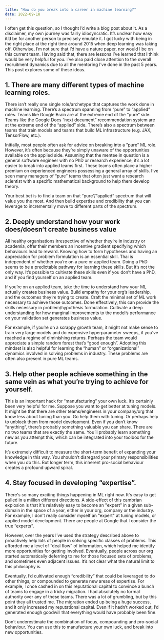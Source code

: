 ```yaml
---
title: "How do you break into a career in machine learning?"
date: 2022-09-18
---
```


I often get this question, so I thought I’d write a blog post about it. As a disclaimer, my own journey was fairly idiosyncratic. It’s unclear how easy it’d be for another person to precisely emulate it. I got lucky with being in the right place at the right time around 2015 when deep learning was taking off. Otherwise, I’m not sure that I’d have a nature paper, nor would I be on this current team. Having said that, there are lessons I’ve learned that I think would be very helpful for you. I’ve also paid close attention to the overall recruitment dynamics due to all the mentoring I’ve done in the past 5 years. This post explores some of these ideas.

## 1. There are many different types of machine learning roles.

There isn’t really one single role/archetype that captures the work done in machine learning. There’s a spectrum spanning from “pure” to “applied” roles. Teams like Google Brain are at the extreme end of the “pure” side. Teams like the Google Docs “next document” recommendation system are at the extreme end of the “applied” side. There’s also a spectrum between teams that train models and teams that build ML infrastructure (e.g. JAX, TensorFlow, etc.).

Initially, most people often ask for advice on breaking into a “pure” ML role. However, it’s often because they’re simply unaware of the opportunities available on the applied side. Assuming that the mentee in question is a general software engineer with no PhD or research experience, it’s a lot easier to break into applied teams first. These teams often place a higher premium on experienced engineers possessing a general array of skills. I’ve seen many managers of “pure” teams that often just want a research scientist with a specific mathematical background to help them develop theory.

Your best bet is to find a team on that “pure”/“applied” spectrum that will value you the most. And then build expertise and credibility that you can leverage to incrementally move to different parts of the spectrum.

## 2. Deeply understand how your work does/doesn’t create business value
All healthy organisations irrespective of whether they’re in industry or academia, offer their members an incentive gradient specifying which behaviours lead to reward. Knowing how to form hypotheses and having an appreciation for problem formulation is an essential skill. Thai is independent of whether you’re on a pure or applied team. Doing a PhD seems to be a predictable pathway for learning these skills. But it’s not the only way. It’s possible to cultivate these skills even if you don’t have a PhD, and if you find yourself on an applied team.

If you’re on an applied team, take the time to understand how your ML actually creates business value. Build empathy for your org’s leadership, and the outcomes they’re trying to create. Craft the minimal set of ML work necessary to achieve those outcomes. Done effectively, this can provide the skills necessary in problem/hypothesis formulation. Cultivate a deep understanding for how marginal improvements to the model’s performance on your validation set generates business value.

For example, if you’re on a scrappy growth team, it might not make sense to train very large models and do expensive hyperparameter sweeps, if you’ve reached a regime of diminishing returns. Perhaps the team would appreciate a simple random forest that’s “good enough”.
Adopting this mindset is also helpful for learning the “human” or “organizational” dynamics involved in solving problems in industry. These problems are often also present in pure ML teams.

## 3. Help other people achieve something in the same vein as what you’re trying to achieve for yourself.
This is an important hack for “manufacturing” your own luck. It’s certainly been very helpful for me. Suppose you want to get better at tuning models. It might be that there are other teams/engineers in your company/org that know less about tuning than you. Go help them with tuning. Or perhaps help to unblock them from model development. Even if you don’t know “anything”, there’s probably something valuable you can share. There are no two teams that are exactly the same. You’ll probably learn something new as you attempt this, which can be integrated into your toolbox for the future.

It’s extremely difficult to measure the short-term benefit of expanding your knowledge in this way. You shouldn’t disregard your primary responsibilities when you do this. But longer term, this inherent pro-social behaviour creates a profound upward spiral.

## 4. Stay focused in developing “expertise”.
There's so many exciting things happening in ML right now. It's easy to get pulled in a million different directions. A side-effect of this cambrian explosion is that it's relatively easy to become an "expert" in a given sub-domain in the space of a year, either in your org, company or the industry. For example, I don't really consider myself an "expert" at tuning models, or applied model development. There are people at Google that I consider the true “experts”. 

However, over the years I’ve used the strategy described above to proactively help lots of people in solving specific classes of problems. This afforded me a level of “deal flow” of information, which helped me identify more opportunities for getting involved. Eventually, people across our org started automatically deferring to me for those focused sets of problems, and sometimes even adjacent issues. It’s not clear what the natural limit to this philosophy is.

Eventually, I’d cultivated enough “credibility” that could be leveraged to do other things, or compounded to generate new areas of expertise. For example, I once cashed in on this reputational capital to convince a bunch of teams to engage in a tricky migration. I had absolutely no formal authority over any of these teams. There was a lot of grumbling, but by this point they all trusted me. The migration ended up being a huge success, and it only increased my reputational capital. Even if it hadn’t worked out, I’d generated enough goodwill that everything would have probably been fine.

Don’t underestimate the combination of focus, compounding and pro-social behaviour. You can use this to manufacture your own luck, and break into new opportunities.
